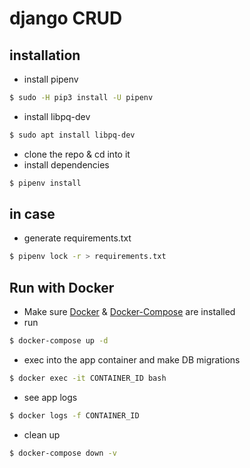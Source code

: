 # django CRUD


## installation
- install pipenv
```bash
$ sudo -H pip3 install -U pipenv
```
- install libpq-dev
```bash
$ sudo apt install libpq-dev
```
- clone the repo & cd into it
- install dependencies
```bash
$ pipenv install
```


## in case
- generate requirements.txt
```bash
$ pipenv lock -r > requirements.txt
```

## Run with Docker
- Make sure [Docker](https://docs.docker.com/install/ "Docker") & [Docker-Compose](https://docs.docker.com/compose/install/ "Docker-Compose") are installed
- run
```bash
$ docker-compose up -d
```
- exec into the app container and make DB migrations
```bash
$ docker exec -it CONTAINER_ID bash
```
- see app logs
```bash
$ docker logs -f CONTAINER_ID
```
- clean up
```bash
$ docker-compose down -v
```